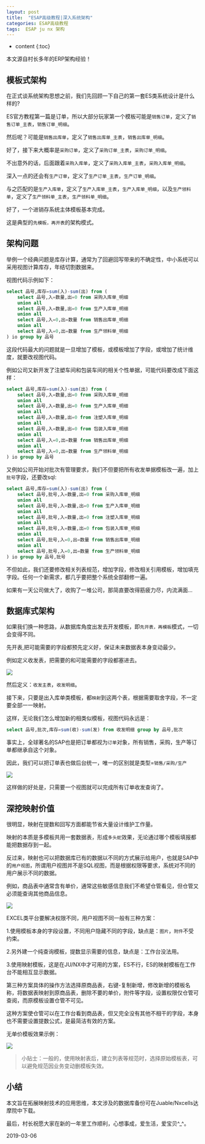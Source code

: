 ```yaml
---
layout: post
title:  "ESAP高级教程|深入系统架构"
categories: ESAP高级教程
tags:  ESAP ju nx 架构
---
```


* content
{:toc}

本文源自村长多年的ERP架构经验！

## 模板式架构
在正式谈系统架构思想之前，我们先回顾一下自己的第一套ES类系统设计是什么样的?

ES官方教程第一篇是订单，所以大部分玩家第一个模板可能是`销售订单`，定义了`销售订单_主表`，`销售订单_明细`。

然后呢？可能是`销售出库单`，定义了`销售出库单_主表`，`销售出库单_明细`。

好了，接下来大概率是`采购订单`，定义了`采购订单_主表`，`采购订单_明细`。

不出意外的话，后面跟着`采购入库单`，定义了`采购入库单_主表`，`采购入库单_明细`。

深入一点的还会有`生产订单`，定义了`生产订单_主表`，`生产订单_明细`。

与之匹配的是`生产入库单`，定义了`生产入库单_主表`，`生产入库单_明细`，以及`生产领料单`，定义了`生产领料单_主表`，`生产领料单_明细`。

好了，一个进销存系统主体模板基本完成。

这是典型的`先模板，再开表`的架构模式。

## 架构问题
举例一个经典问题是库存计算，通常为了回避回写带来的不确定性，中小系统可以采用视图计算库存，年结切割数据来。

视图代码示例如下：

```sql
select 品号,库存=sum(入)-sum(出) from (
	select 品号,入=数量,出=0 from 采购入库单_明细
	union all
	select 品号,入=数量,出=0 from 生产入库单_明细
	union all
	select 品号,入=0,出=数量 from 销售出库单_明细
	union all
	select 品号,入=0,出=数量 from 生产领料单_明细
) io group by 品号
```

这段代码最大的问题就是一旦增加了模板，或模板增加了字段，或增加了统计维度，就要改视图代码。

例如公司又新开发了注塑车间和包装车间的相关个性单据，可能代码要改成下面这样：

```sql
select 品号,库存=sum(入)-sum(出) from (
	select 品号,入=数量,出=0 from 采购入库单_明细
	union all
	select 品号,入=数量,出=0 from 生产入库单_明细
	union all
	select 品号,入=数量,出=0 from 注塑入库单_明细
	union all
	select 品号,入=数量,出=0 from 包装入库单_明细
	union all
	select 品号,入=0,出=数量 from 销售出库单_明细
	union all
	select 品号,入=0,出=数量 from 生产领料单_明细
) io group by 品号
```

又例如公司开始对批次有管理要求，我们不但要把所有收发单据模板改一遍，加上`批号`字段，还要改sql:

```sql
select 品号,库存=sum(入)-sum(出) from (
	select 品号,批号,入=数量,出=0 from 采购入库单_明细
	union all
	select 品号,批号,入=数量,出=0 from 生产入库单_明细
	union all
	select 品号,批号,入=数量,出=0 from 注塑入库单_明细
	union all
	select 品号,批号,入=数量,出=0 from 包装入库单_明细
	union all
	select 品号,批号,入=0,出=数量 from 销售出库单_明细
	union all
	select 品号,批号,入=0,出=数量 from 生产领料单_明细
) io group by 品号,批号
```

不但如此，我们还要修改相关列表规范，增加字段，修改相关引用模板，增加填充字段。任何一个新需求，都几乎要把整个系统全部翻修一遍。

如果有一天公司做大了，收购了一堆公司，那简直要改得筋疲力尽，内流满面...

## 数据库式架构
如果我们换一种思路，从数据库角度出发去开发模板，即`先开表，再模板`模式，一切会变得不同。

先开表,把可能需要的字段都预先定义好，保证未来数据表本身变动最少。

例如定义收发表，把需要的和可能需要的字段都塞进去。

![](/img/esap1a-1.png)

然后定义：`收发主表`，`收发明细`。

接下来，只要是出入库单类模板，都`映射`到这两个表，根据需要取舍字段，不一定要全部一一映射。

这样，无论我们怎么增加新的相类似模板，视图代码永远是：

```sql
select 品号,批次,库存=sum(收)-sum(发) from 收发明细 group by 品号,批次
```

事实上，全球著名的SAP也是把订单都视为`订单`对象，所有销售，采购，生产等订单都继承自这个对象。

因此，我们可以把订单表也做后台统一，唯一的区别就是类型=`销售/采购/生产`

![](/img/esap1a-2.png)

这样做的好处是，只需要一个视图就可以完成所有订单收发查询了。

## 深挖映射价值
很明显，映射在提数和回写方面都能节省大量设计维护工作量。

映射的本质是多模板共用一套数据表，形成`多头蛇`效果，无论通过哪个模板填报都能把数据存到一起。

反过来，映射也可以把数据库已有的数据以不同的方式展示给用户，也就是SAP中的`用户视图`，所谓用户视图并不是SQL视图，而是根据权限等要求，系统对不同的用户展示不同的数据。

例如，商品表中通常含有单价，通常这些敏感信息我们不希望仓管看见，但仓管又必须能查询其他商品信息。

![](/img/esap1a-3.png)

EXCEL类平台要解决权限不同，用户视图不同一般有三种方案：

1.使用模板本身的字段设置，不同用户隐藏不同的字段，缺点是：`图片`，`附件`不受约束。

2.另外建一个纯查询模板，提数显示需要的信息，缺点是：工作台没法用。

3.使用映射模板，这是在JU/NX中才可用的方案，ES不行，ES的映射模板在工作台不能相互显示数据。

第三种方案具体的操作方法选择原商品表，右键-复制新增，修改新增的模板名称，将数据表映射到原商品表，删除不要的单价，附件等字段，设置权限仅仓管可查阅，而原模板设置仓管不可见。

这种方案使仓管可以在工作台看到商品表，但又完全没有其他不相干的字段，本身也不需要设置提数公式，是最简洁有效的方案。

无单价模板效果示例：

![](/img/esap1a-4.png)

> 小贴士：一般的，使用映射表后，建立列表等规范时，选择原始模板表，可以避免规范因业务变动删模板失效。

## 小结
本文旨在拓展映射技术的应用思维，本文涉及的数据库备份可在Juable/Nxcells达摩院中下载。

最后，村长祝愿大家在新的一年里工作顺利，心想事成，爱生活，爱宝贝^_^。

2019-03-06